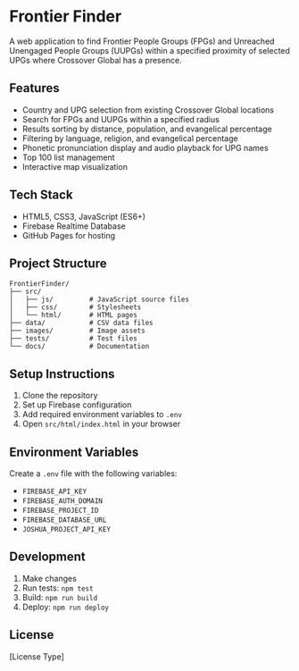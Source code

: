 # Frontier Finder

A web application to find Frontier People Groups (FPGs) and Unreached Unengaged People Groups (UUPGs) within a specified proximity of selected UPGs where Crossover Global has a presence.

## Features

- Country and UPG selection from existing Crossover Global locations
- Search for FPGs and UUPGs within a specified radius
- Results sorting by distance, population, and evangelical percentage
- Filtering by language, religion, and evangelical percentage
- Phonetic pronunciation display and audio playback for UPG names
- Top 100 list management
- Interactive map visualization

## Tech Stack

- HTML5, CSS3, JavaScript (ES6+)
- Firebase Realtime Database
- GitHub Pages for hosting

## Project Structure

```
FrontierFinder/
├── src/
│   ├── js/         # JavaScript source files
│   ├── css/        # Stylesheets
│   └── html/       # HTML pages
├── data/           # CSV data files
├── images/         # Image assets
├── tests/          # Test files
└── docs/           # Documentation
```

## Setup Instructions

1. Clone the repository
2. Set up Firebase configuration
3. Add required environment variables to `.env`
4. Open `src/html/index.html` in your browser

## Environment Variables

Create a `.env` file with the following variables:
- `FIREBASE_API_KEY`
- `FIREBASE_AUTH_DOMAIN`
- `FIREBASE_PROJECT_ID`
- `FIREBASE_DATABASE_URL`
- `JOSHUA_PROJECT_API_KEY`

## Development

1. Make changes
2. Run tests: `npm test`
3. Build: `npm run build`
4. Deploy: `npm run deploy`

## License

[License Type]
